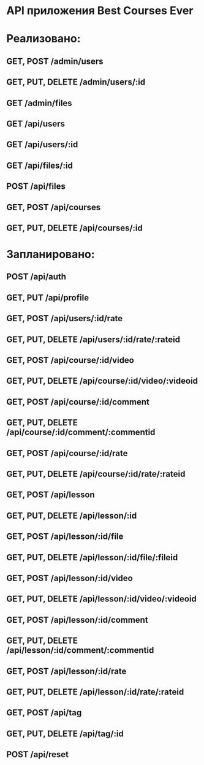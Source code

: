 # API приложения Best Courses Ever

# Реализовано:
## GET, POST /admin/users
## GET, PUT, DELETE /admin/users/:id
## GET /admin/files

## GET /api/users
## GET /api/users/:id

## GET /api/files/:id
## POST /api/files

## GET, POST /api/courses
## GET, PUT, DELETE /api/courses/:id

# Запланировано:

## POST /api/auth
## GET, PUT /api/profile

## GET, POST /api/users/:id/rate
## GET, PUT, DELETE /api/users/:id/rate/:rateid

## GET, POST /api/course/:id/video
## GET, PUT, DELETE /api/course/:id/video/:videoid

## GET, POST /api/course/:id/comment
## GET, PUT, DELETE /api/course/:id/comment/:commentid

## GET, POST /api/course/:id/rate
## GET, PUT, DELETE /api/course/:id/rate/:rateid



## GET, POST /api/lesson
## GET, PUT, DELETE /api/lesson/:id

## GET, POST /api/lesson/:id/file
## GET, PUT, DELETE /api/lesson/:id/file/:fileid

## GET, POST /api/lesson/:id/video
## GET, PUT, DELETE /api/lesson/:id/video/:videoid

## GET, POST /api/lesson/:id/comment
## GET, PUT, DELETE /api/lesson/:id/comment/:commentid

<!-- ## GET, POST /link
## GET, PUT, DELETE /link/:id -->

## GET, POST /api/lesson/:id/rate
## GET, PUT, DELETE /api/lesson/:id/rate/:rateid

<!-- ## GET, POST /api/course_student
## GET, PUT, DELETE /api/course_student/:id -->

<!-- ## GET, POST /privilegy
## GET, PUT, DELETE /privilegy/:id -->

## GET, POST /api/tag
## GET, PUT, DELETE /api/tag/:id

## POST /api/reset
